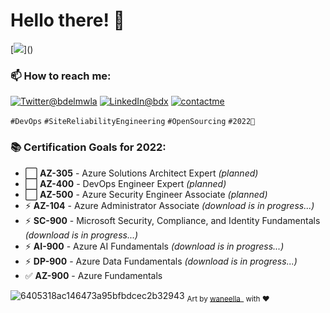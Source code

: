 # Hello there! 👋
[![](https://visitor-badge.glitch.me/badge?page_id=najx.visitor-badge")]()

### 📫 How to reach me:
 
  <a href="https://twitter.com/bdelmwla"><img src="https://img.shields.io/badge/Twitter--_.svg?style=social&logo=twitter" alt="Twitter@bdelmwla"></a>
  <a href="https://www.linkedin.com/in/abdx"><img src="https://img.shields.io/badge/LinkedIn--_.svg?style=social&logo=linkedin" alt="LinkedIn@bdx"></a>
  <a href="mailto:najim.abdelmoula@gmail.com"><img src="https://img.shields.io/badge/Contact%20Me--_.svg?style=social&logo=mail.ru" alt="contactme"></a>

`#DevOps` `#SiteReliabilityEngineering` `#OpenSourcing` `#2022🚀`

### 📚 Certification Goals for 2022:

- ⬜️ **AZ-305** - Azure Solutions Architect Expert _(planned)_
- ⬜️ **AZ-400** - DevOps Engineer Expert _(planned)_
- ⬜️ **AZ-500** - Azure Security Engineer Associate _(planned)_
- ⚡ **AZ-104** - Azure Administrator Associate _(download is in progress...)_
- ⚡ **SC-900** - Microsoft Security, Compliance, and Identity Fundamentals _(download is in progress...)_
- ⚡ **AI-900** - Azure AI Fundamentals _(download is in progress...)_
- ⚡ **DP-900** - Azure Data Fundamentals _(download is in progress...)_
- ✅ **AZ-900** - Azure Fundamentals

![6405318ac146473a95bfbdcec2b32943](https://user-images.githubusercontent.com/11095731/136881424-89ef97ea-51eb-4910-9d86-9ccd2e77fcf0.gif)
<sub>Art by [waneella_](https://twitter.com/waneella_) with ❤️</sup>

<!--
 - 🤔 I’m looking for help with ...
 - ⚡ Fun fact: ...
-->
